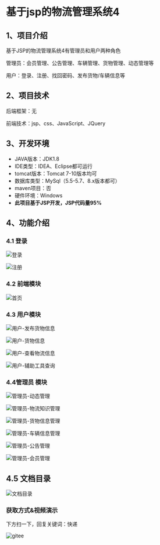 
# 基于jsp的物流管理系统4


## 1、项目介绍

基于JSP的物流管理系统4有管理员和用户两种角色

管理员：会员管理、公告管理、车辆管理、货物管理、动态管理等

用户：登录、注册、找回密码、发布货物/车辆信息等


## 2、项目技术

后端框架：无

前端技术：jsp、css、JavaScript、JQuery

## 3、开发环境

- JAVA版本：JDK1.8
- IDE类型：IDEA、Eclipse都可运行
- tomcat版本：Tomcat 7-10版本均可
- 数据库类型：MySql（5.5-5.7、8.x版本都可） 
- maven项目：否
- 硬件环境：Windows
- **此项目基于JSP开发，JSP代码量95%**


## 4、功能介绍

### 4.1 登录

![登录](https://img-blog.csdnimg.cn/img_convert/2e585365626d02a35ff8c658d141ef46.jpeg)

![注册](https://img-blog.csdnimg.cn/img_convert/f3db5ddd2475e36d07216c77ba465d1b.jpeg)

### 4.2 前端模块

![首页](https://img-blog.csdnimg.cn/img_convert/4017ef54f5690c06f30832c151ebb170.jpeg)

### 4.3 用户模块

![用户-发布货物信息](https://img-blog.csdnimg.cn/img_convert/d2534cd873b3814f3ec54e4f9eac0f72.jpeg)

![用户-货物信息](https://img-blog.csdnimg.cn/img_convert/851857f4ed94896fbcc92f4dd6be7b64.jpeg)

![用户-查看物流信息](https://img-blog.csdnimg.cn/img_convert/5dd5f1a3db3261597dc8d94da0f84546.jpeg)

![用户-辅助工具查询](https://img-blog.csdnimg.cn/img_convert/3fcb80fcaed8e8cbccb7fe43957750b7.jpeg)

### 4.4管理员 模块

![管理员-动态管理](https://img-blog.csdnimg.cn/img_convert/8971e66cf48028888e4ff2ada91b650f.jpeg)

![管理员-物流知识管理](https://img-blog.csdnimg.cn/img_convert/92890893683a7e9d30d7c2df69e37f39.jpeg)

![管理员-货物信息管理](https://img-blog.csdnimg.cn/img_convert/61be43143b2c41105beeb7da03103037.jpeg)

![管理员-车辆信息管理](https://img-blog.csdnimg.cn/img_convert/68aa31377e02c2cd011661ace4671964.jpeg)

![管理员-公告管理](https://img-blog.csdnimg.cn/img_convert/1a5065f4817ecca1657e4e67c75fe031.jpeg)

![管理员-会员管理](https://img-blog.csdnimg.cn/img_convert/3a0afa10810d160eb708f3b3eb006961.jpeg)

## 4.5 文档目录

![文档目录](https://img-blog.csdnimg.cn/img_convert/2b588168766abff3c04f2afd3a33d77a.jpeg)


### 获取方式&视频演示

下方扫一下，回复关键词：快递

![gitee](https://img-blog.csdnimg.cn/img_convert/df10e7532ea4ea850e0ae1a72f2bf0b1.png)

